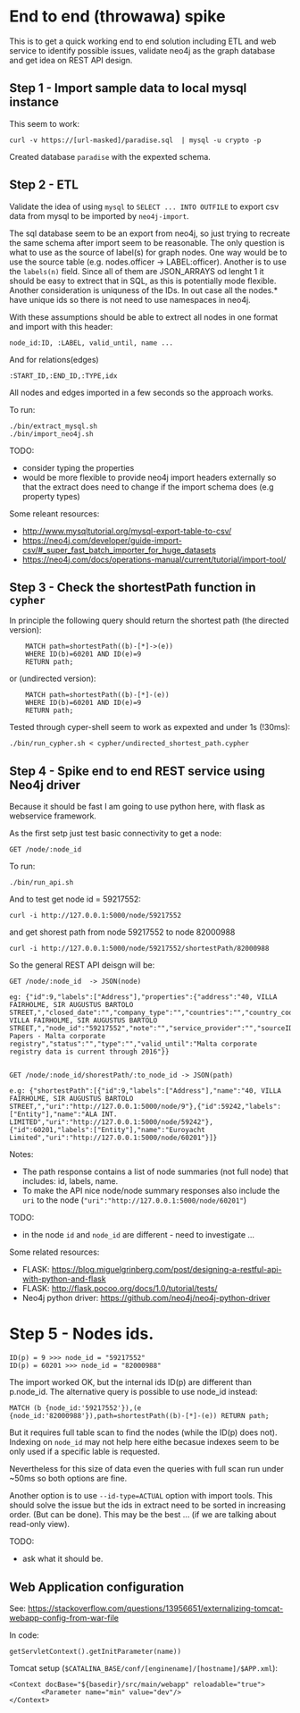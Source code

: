 End to end (throwawa) spike
===========================

This is to get a quick working end to end solution including ETL and web service to identify possible issues, validate neo4j as the graph database and get idea on REST API design.


## Step 1 - Import sample data to local mysql instance

This seem to work:

	curl -v https://[url-masked]/paradise.sql  | mysql -u crypto -p

Created database `paradise` with the expexted schema.

## Step 2 - ETL

Validate the idea of using `mysql` to `SELECT ... INTO OUTFILE` to export csv data from mysql to be imported by `neo4j-import`.

The sql database seem to be an export from neo4j, so just trying to recreate the same schema after import seem to be reasonable.
The only question is what to use as the source of label(s) for graph nodes. One way would be to use the source table (e.g. nodes.officer -> LABEL:officer).
Another is to use the `labels(n)` field. Since all of them are JSON_ARRAYS od lenght 1 it should be easy to extrect that in SQL, as this is potentially mode flexible.
Another consideration is uniquness of the IDs. In out case all the nodes.* have unique ids so there is not need to use namespaces in neo4j.

With these assumptions should be able to extrect all nodes in one format and import with this header:

	node_id:ID, :LABEL, valid_until, name ... 

And for relations(edges)

	:START_ID,:END_ID,:TYPE,idx

All nodes and edges imported in a few seconds so the approach works.

To run:

	./bin/extract_mysql.sh
	./bin/import_neo4j.sh


TODO:

- consider typing the properties
- would be more flexible to provide neo4j import headers externally so that the extract does need to change if the import schema does (e.g property types)


Some releant resources: 

- http://www.mysqltutorial.org/mysql-export-table-to-csv/
- https://neo4j.com/developer/guide-import-csv/#_super_fast_batch_importer_for_huge_datasets
- https://neo4j.com/docs/operations-manual/current/tutorial/import-tool/

## Step 3 - Check the shortestPath function in `cypher`

In principle the following query should return the shortest path (the directed version):

	    MATCH path=shortestPath((b)-[*]->(e))
        WHERE ID(b)=60201 AND ID(e)=9
        RETURN path;


or (undirected version):

	    MATCH path=shortestPath((b)-[*]-(e))
        WHERE ID(b)=60201 AND ID(e)=9
        RETURN path;

Tested through cyper-shell seem to work as expexted and under 1s (!30ms):

	./bin/run_cypher.sh < cypher/undirected_shortest_path.cypher


## Step 4 - Spike end to end REST service using Neo4j driver 

Because it should be fast I am going to use python here, with flask as webservice framework.

As the first setp just test basic connectivity to get a node:

	GET /node/:node_id

To run:
	
	./bin/run_api.sh

And to test get node id = 59217552:

	curl -i http://127.0.0.1:5000/node/59217552

and get shorest path from node 59217552 to node 82000988

	curl -i http://127.0.0.1:5000/node/59217552/shortestPath/82000988

So the general REST API deisgn will be:


	GET /node/:node_id  -> JSON(node)

	eg: {"id":9,"labels":["Address"],"properties":{"address":"40, VILLA FAIRHOLME, SIR AUGUSTUS BARTOLO STREET,","closed_date":"","company_type":"","countries":"","country_codes":"","ibcRUC":"","incorporation_date":"","jurisdiction":"","jurisdiction_description":"","name":"40, VILLA FAIRHOLME, SIR AUGUSTUS BARTOLO STREET,","node_id":"59217552","note":"","service_provider":"","sourceID":"Paradise Papers - Malta corporate registry","status":"","type":"","valid_until":"Malta corporate registry data is current through 2016"}}


	GET /node/:node_id/shorestPath/:to_node_id -> JSON(path)

	e.g: {"shortestPath":[{"id":9,"labels":["Address"],"name":"40, VILLA FAIRHOLME, SIR AUGUSTUS BARTOLO STREET,","uri":"http://127.0.0.1:5000/node/9"},{"id":59242,"labels":["Entity"],"name":"ALA INT. LIMITED","uri":"http://127.0.0.1:5000/node/59242"},{"id":60201,"labels":["Entity"],"name":"Euroyacht Limited","uri":"http://127.0.0.1:5000/node/60201"}]}


Notes:

- The path response contains a list of node summaries (not full node) that includes: id, labels, name.
- To make the API nice node/node summary responses also include the `uri` to the node (`"uri":"http://127.0.0.1:5000/node/60201"`)


TODO:
	
-  in the node `id` and `node_id` are different - need to investigate ...


Some related resources:

- FLASK: https://blog.miguelgrinberg.com/post/designing-a-restful-api-with-python-and-flask
- FLASK: http://flask.pocoo.org/docs/1.0/tutorial/tests/
- Neo4j python driver:  https://github.com/neo4j/neo4j-python-driver


# Step 5 - Nodes ids.

	ID(p) = 9 >>> node_id = "59217552" 
	ID(p) = 60201 >>> node_id = "82000988"

The import worked OK, but the internal ids ID(p) are different than p.node_id.
The alternative query is possible to use node_id instead:

	MATCH (b {node_id:'59217552'}),(e {node_id:'82000988'}),path=shortestPath((b)-[*]-(e)) RETURN path;

But it requires full table scan to find the nodes (while the ID(p) does not).
Indexing on `node_id` may not help here eithe becasue indexes seem to be only used if a specific lable is requested.

Nevertheless for this size of data even the queries with full scan run under ~50ms so both options are fine. 

Another option is to use `--id-type=ACTUAL` option with import tools. This should solve the issue but the ids in extract need
to be sorted in increasing order. (But can be done). This may be the best ... (if we are talking about read-only view).

TODO:

- ask what it should be.


## Web Application configuration

See: https://stackoverflow.com/questions/13956651/externalizing-tomcat-webapp-config-from-war-file

In code:
	
	getServletContext().getInitParameter(name)) 
	
Tomcat setup (`$CATALINA_BASE/conf/[enginename]/[hostname]/$APP.xml`):

	<Context docBase="${basedir}/src/main/webapp" reloadable="true">
    		<Parameter name="min" value="dev"/>
	</Context>
	